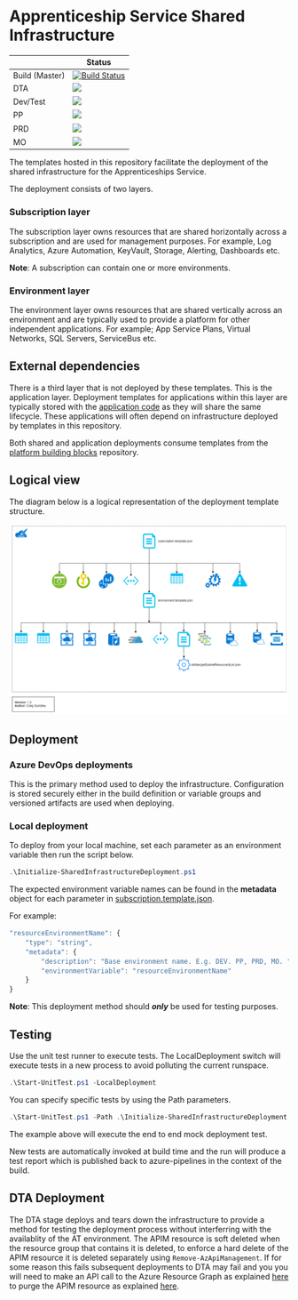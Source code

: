 # Apprenticeship Service Shared Infrastructure

|  | Status |
|-------------|--------|
| Build (Master) | [![Build Status](https://dev.azure.com/sfa-gov-uk/Apprenticeships%20Service%20Cloud%20Platform/_apis/build/status/das-shared-infrastructure?branchName=master)](https://dev.azure.com/sfa-gov-uk/Apprenticeships%20Service%20Cloud%20Platform/_build/latest?definitionId=1662&branchName=master)
| DTA | ![](https://vsrm.dev.azure.com/sfa-gov-uk/_apis/public/Release/badge/0a565315-11ec-47f9-8417-657a130ce42a/43/100) |
| Dev/Test | ![](https://vsrm.dev.azure.com/sfa-gov-uk/_apis/public/Release/badge/0a565315-11ec-47f9-8417-657a130ce42a/43/96) |
| PP | ![](https://vsrm.dev.azure.com/sfa-gov-uk/_apis/public/Release/badge/0a565315-11ec-47f9-8417-657a130ce42a/43/97) |
| PRD | ![](https://vsrm.dev.azure.com/sfa-gov-uk/_apis/public/Release/badge/0a565315-11ec-47f9-8417-657a130ce42a/43/98) |
| MO | ![](https://vsrm.dev.azure.com/sfa-gov-uk/_apis/public/Release/badge/0a565315-11ec-47f9-8417-657a130ce42a/43/99) |

The templates hosted in this repository facilitate the deployment of the shared infrastructure for the Apprenticeships Service.

The deployment consists of two layers.

### Subscription layer
The subscription layer owns resources that are shared horizontally across a subscription and are used for management purposes. For example, Log Analytics, Azure Automation, KeyVault, Storage, Alerting, Dashboards etc.

**Note**: A subscription can contain one or more environments.

### Environment layer
The environment layer owns resources that are shared vertically across an environment and are typically used to provide a platform for other independent applications. For example; App Service Plans, Virtual Networks, SQL Servers, ServiceBus etc.

## External dependencies
There is a third layer that is not deployed by these templates. This is the application layer. Deployment templates for applications within this layer are typically stored with the [application code](https://github.com/SkillsFundingAgency/das-reservations/tree/master/azure) as they will share the same lifecycle. These applications will often depend on infrastructure deployed by templates in this repository.

Both shared and application deployments consume templates from the [platform building blocks](https://github.com/SkillsFundingAgency/das-platform-building-blocks) repository.

## Logical view
The diagram below is a logical representation of the deployment template structure.

![ApprenticeshipsSharedInfrastructure](images/ApprenticeshipsSharedInfrastructure-v1.2.png)

## Deployment

### Azure DevOps deployments
This is the primary method used to deploy the infrastructure. Configuration is stored securely either in the build definition or variable groups and versioned artifacts are used when deploying.

### Local deployment
 To deploy from your local machine, set each parameter as an environment variable then run the script below.

``` PowerShell
.\Initialize-SharedInfrastructureDeployment.ps1
```

The expected environment variable names can be found in the **metadata** object for each parameter in [subscription.template.json](templates/subscription.json).

For example:

``` Javascript
"resourceEnvironmentName": {
    "type": "string",
    "metadata": {
        "description": "Base environment name. E.g. DEV. PP, PRD, MO. ",
        "environmentVariable": "resourceEnvironmentName"
    }
}
```

**Note**: This deployment method should ***only*** be used for testing purposes.

## Testing

Use the unit test runner to execute tests. The LocalDeployment switch will execute tests in a new process to avoid polluting the current runspace.

```PowerShell
.\Start-UnitTest.ps1 -LocalDeployment
```

You can specify specific tests by using the Path parameters.

```PowerShell
.\Start-UnitTest.ps1 -Path .\Initialize-SharedInfrastructureDeployment.tests.ps1 -LocalDeployment
```

The example above will execute the end to end mock deployment test.

New tests are automatically invoked at build time and the run will produce a test report which is published back to azure-pipelines in the context of the build.

## DTA Deployment

The DTA stage deploys and tears down the infrastructure to provide a method for testing the deployment process without interferring with the availablity of the AT environment.  The APIM resource is soft deleted when the resource group that contains it is deleted, to enforce a hard delete of the APIM resource it is deleted separately using `Remove-AzApiManagement`.  If for some reason this fails subsequent deployments to DTA may fail and you you will need to make an API call to the Azure Resource Graph as explained [here](https://docs.microsoft.com/en-us/azure/governance/resource-graph/first-query-rest-api#rest-api-and-powershell) to purge the APIM resource as explained [here](https://docs.microsoft.com/en-us/rest/api/apimanagement/2020-06-01-preview/deletedservices/purge).
